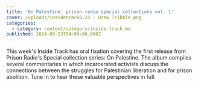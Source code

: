```yaml
---
title: 'On Palestine: prison radio special collections vol. 1'
cover: /uploads/insidetrack8.23 - Drew Tribble.png
categories:
  - category: content/category/inside-track.md
published: 2024-08-23T04:00:00.000Z
---
```


This week's Inside Track has oral fixation covering the first release from Prison Radio's Special collection series: On Palestine. The album compiles several commentaries in which incarcerated activists discuss the connections between the struggles for Palestinian liberation and for prison abolition. Tune in to hear these valuable perspectives in full. 
